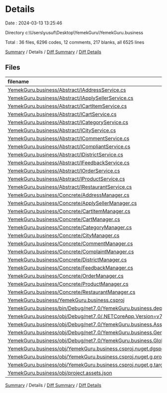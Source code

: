 # Details

Date : 2024-03-13 13:25:46

Directory c:\\Users\\yusuf\\Desktop\\YemekGuru\\YemekGuru.business

Total : 36 files,  6296 codes, 12 comments, 217 blanks, all 6525 lines

[Summary](results.md) / Details / [Diff Summary](diff.md) / [Diff Details](diff-details.md)

## Files
| filename | language | code | comment | blank | total |
| :--- | :--- | ---: | ---: | ---: | ---: |
| [YemekGuru.business/Abstract/IAddressService.cs](/YemekGuru.business/Abstract/IAddressService.cs) | C# | 12 | 0 | 2 | 14 |
| [YemekGuru.business/Abstract/IApplySellerService.cs](/YemekGuru.business/Abstract/IApplySellerService.cs) | C# | 13 | 0 | 2 | 15 |
| [YemekGuru.business/Abstract/ICartItemService.cs](/YemekGuru.business/Abstract/ICartItemService.cs) | C# | 13 | 0 | 2 | 15 |
| [YemekGuru.business/Abstract/ICartService.cs](/YemekGuru.business/Abstract/ICartService.cs) | C# | 10 | 0 | 2 | 12 |
| [YemekGuru.business/Abstract/ICategoryService.cs](/YemekGuru.business/Abstract/ICategoryService.cs) | C# | 14 | 0 | 2 | 16 |
| [YemekGuru.business/Abstract/ICityService.cs](/YemekGuru.business/Abstract/ICityService.cs) | C# | 11 | 0 | 2 | 13 |
| [YemekGuru.business/Abstract/ICommentService.cs](/YemekGuru.business/Abstract/ICommentService.cs) | C# | 16 | 0 | 3 | 19 |
| [YemekGuru.business/Abstract/ICompliantService.cs](/YemekGuru.business/Abstract/ICompliantService.cs) | C# | 15 | 0 | 3 | 18 |
| [YemekGuru.business/Abstract/IDistrictService.cs](/YemekGuru.business/Abstract/IDistrictService.cs) | C# | 12 | 0 | 2 | 14 |
| [YemekGuru.business/Abstract/IFeedbackService.cs](/YemekGuru.business/Abstract/IFeedbackService.cs) | C# | 15 | 0 | 4 | 19 |
| [YemekGuru.business/Abstract/IOrderService.cs](/YemekGuru.business/Abstract/IOrderService.cs) | C# | 30 | 1 | 2 | 33 |
| [YemekGuru.business/Abstract/IProductService.cs](/YemekGuru.business/Abstract/IProductService.cs) | C# | 26 | 0 | 2 | 28 |
| [YemekGuru.business/Abstract/IRestaurantService.cs](/YemekGuru.business/Abstract/IRestaurantService.cs) | C# | 21 | 0 | 2 | 23 |
| [YemekGuru.business/Concrete/AddressManager.cs](/YemekGuru.business/Concrete/AddressManager.cs) | C# | 40 | 0 | 9 | 49 |
| [YemekGuru.business/Concrete/ApplySellerManager.cs](/YemekGuru.business/Concrete/ApplySellerManager.cs) | C# | 45 | 0 | 11 | 56 |
| [YemekGuru.business/Concrete/CartItemManager.cs](/YemekGuru.business/Concrete/CartItemManager.cs) | C# | 44 | 0 | 10 | 54 |
| [YemekGuru.business/Concrete/CartManager.cs](/YemekGuru.business/Concrete/CartManager.cs) | C# | 33 | 0 | 7 | 40 |
| [YemekGuru.business/Concrete/CategoryManager.cs](/YemekGuru.business/Concrete/CategoryManager.cs) | C# | 48 | 0 | 12 | 60 |
| [YemekGuru.business/Concrete/CityManager.cs](/YemekGuru.business/Concrete/CityManager.cs) | C# | 36 | 0 | 8 | 44 |
| [YemekGuru.business/Concrete/CommentManager.cs](/YemekGuru.business/Concrete/CommentManager.cs) | C# | 56 | 0 | 15 | 71 |
| [YemekGuru.business/Concrete/ComplaintManager.cs](/YemekGuru.business/Concrete/ComplaintManager.cs) | C# | 52 | 0 | 12 | 64 |
| [YemekGuru.business/Concrete/DistrictManager.cs](/YemekGuru.business/Concrete/DistrictManager.cs) | C# | 40 | 0 | 9 | 49 |
| [YemekGuru.business/Concrete/FeedbackManager.cs](/YemekGuru.business/Concrete/FeedbackManager.cs) | C# | 52 | 0 | 12 | 64 |
| [YemekGuru.business/Concrete/OrderManager.cs](/YemekGuru.business/Concrete/OrderManager.cs) | C# | 112 | 0 | 27 | 139 |
| [YemekGuru.business/Concrete/ProductManager.cs](/YemekGuru.business/Concrete/ProductManager.cs) | C# | 96 | 0 | 24 | 120 |
| [YemekGuru.business/Concrete/RestaurantManager.cs](/YemekGuru.business/Concrete/RestaurantManager.cs) | C# | 77 | 0 | 19 | 96 |
| [YemekGuru.business/YemekGuru.business.csproj](/YemekGuru.business/YemekGuru.business.csproj) | XML | 11 | 0 | 4 | 15 |
| [YemekGuru.business/bin/Debug/net7.0/YemekGuru.business.deps.json](/YemekGuru.business/bin/Debug/net7.0/YemekGuru.business.deps.json) | JSON | 1,322 | 0 | 0 | 1,322 |
| [YemekGuru.business/obj/Debug/net7.0/.NETCoreApp,Version=v7.0.AssemblyAttributes.cs](/YemekGuru.business/obj/Debug/net7.0/.NETCoreApp,Version=v7.0.AssemblyAttributes.cs) | C# | 3 | 1 | 1 | 5 |
| [YemekGuru.business/obj/Debug/net7.0/YemekGuru.business.AssemblyInfo.cs](/YemekGuru.business/obj/Debug/net7.0/YemekGuru.business.AssemblyInfo.cs) | C# | 9 | 9 | 5 | 23 |
| [YemekGuru.business/obj/Debug/net7.0/YemekGuru.business.GeneratedMSBuildEditorConfig.editorconfig](/YemekGuru.business/obj/Debug/net7.0/YemekGuru.business.GeneratedMSBuildEditorConfig.editorconfig) | Properties | 13 | 0 | 1 | 14 |
| [YemekGuru.business/obj/Debug/net7.0/YemekGuru.business.GlobalUsings.g.cs](/YemekGuru.business/obj/Debug/net7.0/YemekGuru.business.GlobalUsings.g.cs) | C# | 7 | 1 | 1 | 9 |
| [YemekGuru.business/obj/YemekGuru.business.csproj.nuget.dgspec.json](/YemekGuru.business/obj/YemekGuru.business.csproj.nuget.dgspec.json) | JSON | 234 | 0 | 0 | 234 |
| [YemekGuru.business/obj/YemekGuru.business.csproj.nuget.g.props](/YemekGuru.business/obj/YemekGuru.business.csproj.nuget.g.props) | XML | 19 | 0 | 0 | 19 |
| [YemekGuru.business/obj/YemekGuru.business.csproj.nuget.g.targets](/YemekGuru.business/obj/YemekGuru.business.csproj.nuget.g.targets) | XML | 8 | 0 | 0 | 8 |
| [YemekGuru.business/obj/project.assets.json](/YemekGuru.business/obj/project.assets.json) | JSON | 3,731 | 0 | 0 | 3,731 |

[Summary](results.md) / Details / [Diff Summary](diff.md) / [Diff Details](diff-details.md)